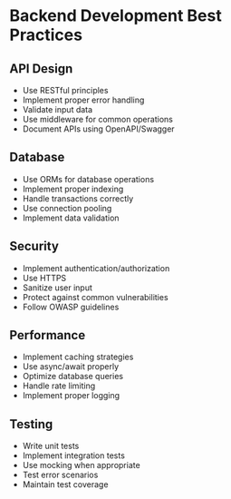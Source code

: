 # Backend Development Best Practices

## API Design
- Use RESTful principles
- Implement proper error handling
- Validate input data
- Use middleware for common operations
- Document APIs using OpenAPI/Swagger

## Database
- Use ORMs for database operations
- Implement proper indexing
- Handle transactions correctly
- Use connection pooling
- Implement data validation

## Security
- Implement authentication/authorization
- Use HTTPS
- Sanitize user input
- Protect against common vulnerabilities
- Follow OWASP guidelines

## Performance
- Implement caching strategies
- Use async/await properly
- Optimize database queries
- Handle rate limiting
- Implement proper logging

## Testing
- Write unit tests
- Implement integration tests
- Use mocking when appropriate
- Test error scenarios
- Maintain test coverage